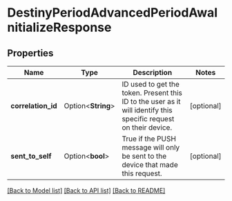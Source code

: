 # DestinyPeriodAdvancedPeriodAwaInitializeResponse

## Properties

Name | Type | Description | Notes
------------ | ------------- | ------------- | -------------
**correlation_id** | Option<**String**> | ID used to get the token. Present this ID to the user as it will identify this specific request on their device. | [optional]
**sent_to_self** | Option<**bool**> | True if the PUSH message will only be sent to the device that made this request. | [optional]

[[Back to Model list]](../README.md#documentation-for-models) [[Back to API list]](../README.md#documentation-for-api-endpoints) [[Back to README]](../README.md)


